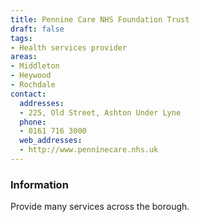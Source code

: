 ```yaml
---
title: Pennine Care NHS Foundation Trust
draft: false
tags:
- Health services provider
areas:
- Middleton
- Heywood
- Rochdale
contact:
  addresses:
  - 225, Old Street, Ashton Under Lyne
  phone:
  - 0161 716 3000
  web_addresses:
  - http://www.penninecare.nhs.uk
---
```


### Information
Provide many services across the borough.
